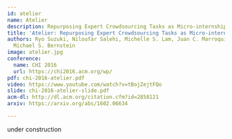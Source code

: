 ```yaml
---
id: atelier
name: Atelier
description: Repurposing Expert Crowdsourcing Tasks as Micro-internships
title: 'Atelier: Repurposing Expert Crowdsourcing Tasks as Micro-internships'
authors: Ryo Suzuki, Niloufar Salehi, Michelle S. Lam, Juan C. Marroquin, and
  Michael S. Bernstein
image: atelier.jpg
conference:
  name: CHI 2016
  url: https://chi2016.acm.org/wp/
pdf: chi-2016-atelier.pdf
video: https://www.youtube.com/watch?v=tBojZejtFQo
slide: chi-2016-atelier-slide.pdf
acm-dl: http://dl.acm.org/citation.cfm?id=2858121
arxiv: https://arxiv.org/abs/1602.06634

---
```


under construction